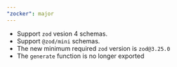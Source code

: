 ```yaml
---
"zocker": major
---
```


- Support `zod` vesion 4 schemas.
- Support `@zod/mini` schemas.
- The new minimum required `zod` version is `zod@3.25.0`
- The `generate` function is no longer exported